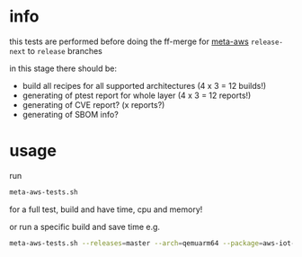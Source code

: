 # info
this tests are performed before doing the ff-merge for [meta-aws](https://github.com/aws4embeddedlinux/meta-aws) `release-next` to `release` branches

in this stage there should be:
* build all recipes for all supported architectures (4 x 3 = 12 builds!)
* generating of ptest report for whole layer  (4 x 3 = 12 reports!)
* generating of CVE report? (x reports?)
* generating of SBOM info?

# usage
run

```bash
meta-aws-tests.sh
```

for a full test, build and have time, cpu and memory!

or run a specific build and save time e.g.

```bash
meta-aws-tests.sh --releases=master --arch=qemuarm64 --package=aws-iot-fleetwise-edge
```
